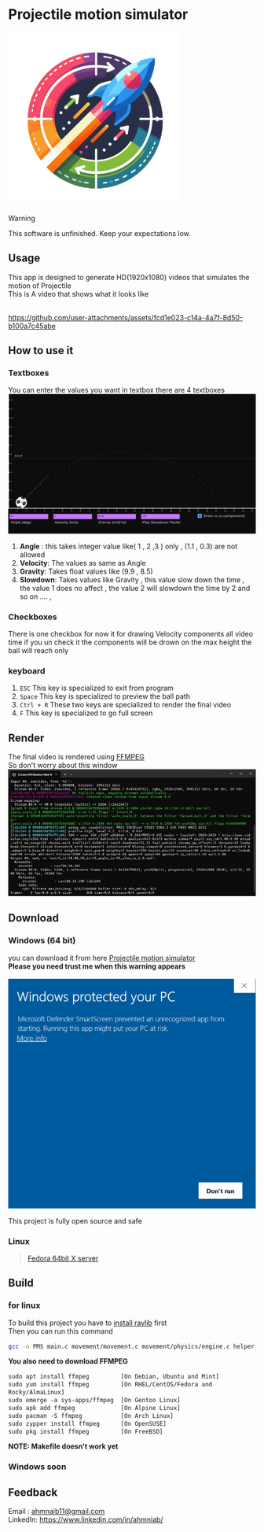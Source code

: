 # Projectile motion simulator

<p align=center style="width:70%">
  <img src="./assets\imgs\logo.png">
</p>

> [!WARNING]
> This software is unfinished. Keep your expectations low.

## Usage
This app is designed to generate HD(1920x1080) videos that simulates the motion of Projectile
</br>
This is A video that shows what it looks like
</br>
</br>



https://github.com/user-attachments/assets/fcd1e023-c14a-4a7f-8d50-b100a7c45abe



## How to use it
### Textboxes
You can enter the values you want in textbox there are 4 textboxes
![img](./assets/imgs/Screenshot.png)
<ol>
    <li> 
        <strong>Angle</strong>
        : this takes integer value like( 1 , 2 ,3 ) only , (1.1 , 0.3) are not allowed
     </li>
    <li>
        <strong>Velocity</strong>: 
        The values as same as Angle
    </li>
    <li>
        <strong>Gravity</strong>:
        Takes float values like (9.9 , 8.5)
    </li>
    <li>
        <strong>Slowdown</strong>:
        Takes values like Gravity , this value slow down the time , the value 1 does no affect , the value 2 will slowdown the time by 2 and so on .... ,
    </li>
    
</ol>

### Checkboxes
There is one checkbox for now it for drawing Velocity components all video time if you un check it the components will be drown on the max height the ball will reach only
### keyboard
<ol>
    <li>
        <code>ESC</code> This key is specialized to exit from program
    </li>
    <li>
        <code>Space</code> This key is specialized to preview the ball path  
    </li>
    <li>
        <code>Ctrl + R</code> These two keys are specialized to render the final video 
    </li>
    <li>
        <code>F</code> This key is specialized to go full screen  
    </li>
    
</ol>

## Render
The final video is rendered using [FFMPEG](https://www.ffmpeg.org/about.html)</br>
So don't worry about this window
![ffmpeg](./assets/imgs/ffmpeg.jpg)

## Download 
### Windows (64 bit)
you can download it from here [Projectile motion simulator ](https://github.com/ahmniab/Projectile-motion-simulator/releases/tag/win64-1)
</br>
**Please you need trust me when this warning appears** </br></br>
![warning](./assets/imgs/win_warning.png)</br>

This project is fully open source and safe

### Linux
> [Fedora 64bit X server](https://github.com/ahmniab/Projectile-motion-simulator/releases/tag/fedora-linux64-x11-1)

## Build
### for linux
To build this project you have to [install raylib](https://github.com/raysan5/raylib/wiki/Working-on-GNU-Linux) first </br>
Then you can run this command 
```bash
gcc -o PMS main.c movement/movement.c movement/physics/engine.c helper.c objs/ball.c objs/values_board.c controles/text_box.c controles/controles.c objs/angle_arrow.c movement/timer.c movement/queue/queue.c ffmpeg_linux.c controles/checkbox.c -lraylib -lGL -lm -lpthread -ldl -lrt -lX11
```
**You also need to download FFMPEG**
```
sudo apt install ffmpeg         [On Debian, Ubuntu and Mint]
sudo yum install ffmpeg         [On RHEL/CentOS/Fedora and Rocky/AlmaLinux]
sudo emerge -a sys-apps/ffmpeg  [On Gentoo Linux]
sudo apk add ffmpeg             [On Alpine Linux]
sudo pacman -S ffmpeg           [On Arch Linux]
sudo zypper install ffmpeg      [On OpenSUSE]    
sudo pkg install ffmpeg         [On FreeBSD]
```
**NOTE: Makefile doesn't work yet**
### Windows soon

## Feedback
Email : ahmnaib11@gmail.com </br>
LinkedIn: https://www.linkedin.com/in/ahmniab/
